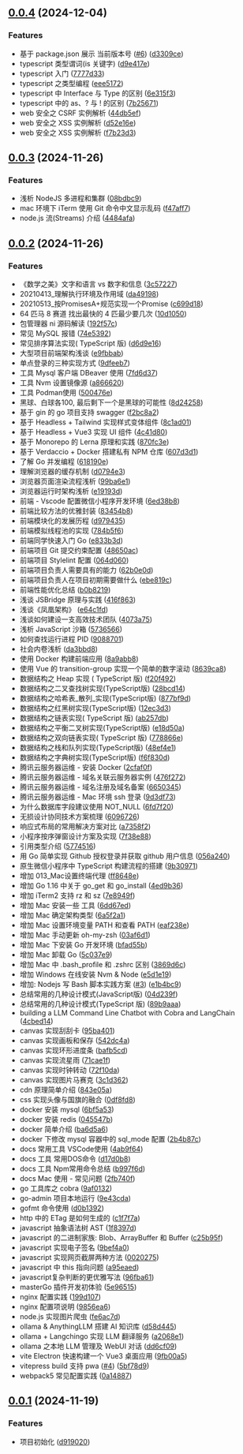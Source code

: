 ## [0.0.4](https://github.com/oceanopen/we_share_codes/compare/v0.0.3...v0.0.4) (2024-12-04)


### Features

* 基于 package.json 展示 当前版本号 ([#6](https://github.com/oceanopen/we_share_codes/issues/6)) ([d3309ce](https://github.com/oceanopen/we_share_codes/commit/d3309ceae5ea9221ffa4b1254c3421330280d1b2))
* typescript 类型谓词(is 关键字) ([d9e417e](https://github.com/oceanopen/we_share_codes/commit/d9e417e86014b78b090066c9fe8e4d63c0834c1b))
* typescript 入门 ([7777d33](https://github.com/oceanopen/we_share_codes/commit/7777d33a24781290c4ab5715b860c141439de8f6))
* typescript 之类型编程 ([eee5172](https://github.com/oceanopen/we_share_codes/commit/eee5172eb9c5f12a8ef1c69e3adf22b48b2e847b))
* typescript 中 Interface 与 Type 的区别 ([6e315f3](https://github.com/oceanopen/we_share_codes/commit/6e315f3fff1942428c0c80de3c5becffb49e646f))
* typescript 中的 as、? 与 ! 的区别 ([7b25671](https://github.com/oceanopen/we_share_codes/commit/7b25671773b510ef10e20d1c8a0485432948288f))
* web 安全之 CSRF 实例解析 ([44db5ef](https://github.com/oceanopen/we_share_codes/commit/44db5efe2d813a2d35aaa67b4972ea4199af6c46))
* web 安全之 XSS 实例解析 ([d52e16e](https://github.com/oceanopen/we_share_codes/commit/d52e16eac3557d413f9323baca0cb1ae686ffdb3))
* web 安全之 XSS 实例解析 ([f7b23d3](https://github.com/oceanopen/we_share_codes/commit/f7b23d392dc2eae9ddc3ab4e04d440ac9127b568))



## [0.0.3](https://github.com/oceanopen/we_share_codes/compare/v0.0.2...v0.0.3) (2024-11-26)


### Features

* 浅析 NodeJS 多进程和集群 ([08bdbc9](https://github.com/oceanopen/we_share_codes/commit/08bdbc9d74728c10cd0eb6ed2dbf7a1e6c7f5110))
* mac 环境下 iTerm 使用 Git 命令中文显示乱码 ([f47aff7](https://github.com/oceanopen/we_share_codes/commit/f47aff79bd967655020d84ccdf5556d2cb1140e9))
* node.js 流(Streams) 介绍 ([4484afa](https://github.com/oceanopen/we_share_codes/commit/4484afaf8648e5c0fe91c03ba8a5b8b13a7ce5ee))



## [0.0.2](https://github.com/oceanopen/we_share_codes/compare/v0.0.1...v0.0.2) (2024-11-26)


### Features

* 《数学之美》文字和语言 vs 数字和信息 ([3c57227](https://github.com/oceanopen/we_share_codes/commit/3c57227fb0bffd45a6fb245bad4d50ea66890fe5))
* 20210413_理解执行环境及作用域 ([da49198](https://github.com/oceanopen/we_share_codes/commit/da49198ae7fa2a0c3608de6d0c1041f0de3c246a))
* 20210513_按PromisesA+规范实现一个Promise ([c699d18](https://github.com/oceanopen/we_share_codes/commit/c699d18762ba907bc9964aeb99bd2ee02c68ff16))
* 64 匹马 8 赛道 找出最快的 4 匹最少要几次 ([10d1050](https://github.com/oceanopen/we_share_codes/commit/10d1050f54e34eba78eec31eba1cfe862552bde2))
* 包管理器 ni 源码解读 ([192f57c](https://github.com/oceanopen/we_share_codes/commit/192f57c647ac6e7cbe9713d9504e31b3f58e8224))
* 常见 MySQL 报错 ([74e5392](https://github.com/oceanopen/we_share_codes/commit/74e539290520274a80dbb59d7c461f2bc52bcfb1))
* 常见排序算法实现( TypeScript 版) ([d6d9e16](https://github.com/oceanopen/we_share_codes/commit/d6d9e1654b6e6b8a8e5906f9d1a8bac64c35719f))
* 大型项目前端架构浅谈 ([e9fbbab](https://github.com/oceanopen/we_share_codes/commit/e9fbbabb6b03aa0d6e3f8ed1c1b0d04ffb6aad35))
* 单点登录的三种实现方式 ([9dfeeb7](https://github.com/oceanopen/we_share_codes/commit/9dfeeb796e4b49e7d0bcfae846c1b85b846a2969))
* 工具 Mysql 客户端 DBeaver 使用 ([7fd6d37](https://github.com/oceanopen/we_share_codes/commit/7fd6d3742ca1332109e6363b93bf0985002b207d))
* 工具 Nvm 设置镜像源 ([a866620](https://github.com/oceanopen/we_share_codes/commit/a86662057899c5c1e001f77137c28b527f0331a8))
* 工具 Podman使用 ([500476e](https://github.com/oceanopen/we_share_codes/commit/500476e0b5b12ad3e8d6d5db90d800437cbec1ff))
* 黑球、白球各100, 最后剩下一个是黑球的可能性 ([8d24258](https://github.com/oceanopen/we_share_codes/commit/8d2425813e94c99495e5566139c9b0a394676491))
* 基于 gin 的 go 项目支持 swagger ([f2bc8a2](https://github.com/oceanopen/we_share_codes/commit/f2bc8a2bc63a1f5b1bd3a1437919003b1d8c49d5))
* 基于 Headless + Tailwind 实现样式变体组件 ([8c1ad01](https://github.com/oceanopen/we_share_codes/commit/8c1ad018f1a608695aab247903d64989a32517b5))
* 基于 Headless + Vue3 实现 UI 组件 ([4c41d80](https://github.com/oceanopen/we_share_codes/commit/4c41d80c9d7a7055b1774860c1c4e160b151e826))
* 基于 Monorepo 的 Lerna 原理和实践 ([870fc3e](https://github.com/oceanopen/we_share_codes/commit/870fc3e184d326be4913ffefe6181e1a4e73fa73))
* 基于 Verdaccio + Docker 搭建私有 NPM 仓库 ([607d3d1](https://github.com/oceanopen/we_share_codes/commit/607d3d18426e56ab8c4a0f32c7547da155bce4c2))
* 了解 Go 并发编程 ([618190e](https://github.com/oceanopen/we_share_codes/commit/618190e00b997d0c52057e5910c4f0fe164b9a39))
* 理解浏览器的缓存机制 ([d0794e3](https://github.com/oceanopen/we_share_codes/commit/d0794e31311a1aeff200d8b56b0e87bd0714767b))
* 浏览器页面渲染流程浅析 ([99ba6e1](https://github.com/oceanopen/we_share_codes/commit/99ba6e1089f64b3309deb0ed82c1a312f3303b00))
* 浏览器运行时架构浅析 ([e19193d](https://github.com/oceanopen/we_share_codes/commit/e19193d04404ca8c3938a4e9203108d1ec3afa14))
* 前端 - Vscode 配置微信小程序开发环境 ([6ed38b8](https://github.com/oceanopen/we_share_codes/commit/6ed38b821319114261610ee775af34bacd5467f1))
* 前端比较方法的优雅封装 ([83454b8](https://github.com/oceanopen/we_share_codes/commit/83454b8c90fe126eaf397e310a4bd41415c3a8ae))
* 前端模块化的发展历程 ([d979435](https://github.com/oceanopen/we_share_codes/commit/d979435de145808793bb8f790f4886a66c0a4183))
* 前端模拟线程池的实现 ([784b5f6](https://github.com/oceanopen/we_share_codes/commit/784b5f677bb15a2f1b415de2facb933c62bc6511))
* 前端同学快速入门 Go ([e833b3d](https://github.com/oceanopen/we_share_codes/commit/e833b3d7b686f8727d052c69e1c9e1df4cdfa5c7))
* 前端项目 Git 提交约束配置 ([48650ac](https://github.com/oceanopen/we_share_codes/commit/48650ac3a70139d553a612508389c551f6f1cad6))
* 前端项目 Stylelint 配置 ([064d060](https://github.com/oceanopen/we_share_codes/commit/064d060c68a89fdb0fb9be5ca3b98e8ad3930c6f))
* 前端项目负责人需要具有的能力 ([62b0e0d](https://github.com/oceanopen/we_share_codes/commit/62b0e0d34493e9de0956fdcc9e5f70cbb00af0fa))
* 前端项目负责人在项目初期需要做什么 ([ebe819c](https://github.com/oceanopen/we_share_codes/commit/ebe819c85aa161b1ba0c6c12eda094690e077896))
* 前端性能优化总结 ([b0b8219](https://github.com/oceanopen/we_share_codes/commit/b0b8219e1c2f1e8608fbc7ef5595c8e4d74ff865))
* 浅谈 JSBridge 原理与实践 ([416f863](https://github.com/oceanopen/we_share_codes/commit/416f863784d9bc11af20ec8c597f644d1377356e))
* 浅谈《凤凰架构》 ([e64c1fd](https://github.com/oceanopen/we_share_codes/commit/e64c1fddea99e736a717281f43980642c76927c3))
* 浅谈如何建设一支高效技术团队 ([4073a75](https://github.com/oceanopen/we_share_codes/commit/4073a75eaa45c9cb1953ec6aa338683284478529))
* 浅析 JavaScript 沙箱 ([5736566](https://github.com/oceanopen/we_share_codes/commit/57365666242940f815e32715cc566dbee794da7d))
* 如何查找运行进程 PID ([9088701](https://github.com/oceanopen/we_share_codes/commit/9088701da344371ad3b28bfe1edf6a754850d902))
* 社会内卷浅析 ([da3bbd8](https://github.com/oceanopen/we_share_codes/commit/da3bbd8e032b1d9c7bed9f25c6b1280a8ad19779))
* 使用 Docker 构建前端应用 ([8a9abb8](https://github.com/oceanopen/we_share_codes/commit/8a9abb85bdb60fa358502245f952a68689784346))
* 使用 Vue 的 transition-group 实现一个简单的数字滚动 ([8639ca8](https://github.com/oceanopen/we_share_codes/commit/8639ca8a07de50b042bdd093460e2f8266469ba5))
* 数据结构之 Heap 实现 ( TypeScript 版) ([f20f492](https://github.com/oceanopen/we_share_codes/commit/f20f4924be6ee377634ba2dcb65aed1ea79e3a5a))
* 数据结构之二叉查找树实现(TypeScript版) ([28bcd14](https://github.com/oceanopen/we_share_codes/commit/28bcd14804fe7e41e40eb076c0b2bf6c993f2099))
* 数据结构之哈希表_散列_实现(TypeScript版) ([877bf9d](https://github.com/oceanopen/we_share_codes/commit/877bf9dcf510a51edb876b723bb86afa5c8a9b22))
* 数据结构之红黑树实现(TypeScript版) ([12ec3d3](https://github.com/oceanopen/we_share_codes/commit/12ec3d3717091c317aaaa36f347437068db24f32))
* 数据结构之链表实现( TypeScript 版) ([ab257db](https://github.com/oceanopen/we_share_codes/commit/ab257db68154377379468e4f60dfddc7ea66ba87))
* 数据结构之平衡二叉树实现(TypeScript版) ([e18d50a](https://github.com/oceanopen/we_share_codes/commit/e18d50a88a5ddcfcf87ac11c5ae17da41efc5757))
* 数据结构之双向链表实现( TypeScript 版) ([778866e](https://github.com/oceanopen/we_share_codes/commit/778866e8e85d94b1e9c9cc66eaefefa13693d7a1))
* 数据结构之栈和队列实现(TypeScript版) ([48ef4e1](https://github.com/oceanopen/we_share_codes/commit/48ef4e1490d0bd0ee08628b5727fb188c73fc97f))
* 数据结构之字典树实现(TypeScript版) ([f6f830d](https://github.com/oceanopen/we_share_codes/commit/f6f830d33b9a2e087563889b5f073807958db37c))
* 腾讯云服务器运维 - 安装 Docker ([2cfaf0f](https://github.com/oceanopen/we_share_codes/commit/2cfaf0f6b8a54ad2eb3c532f27d95eca3dfa1029))
* 腾讯云服务器运维 - 域名关联云服务器实例 ([476f272](https://github.com/oceanopen/we_share_codes/commit/476f27212d359eb86f22c9e40c12f7da470074a1))
* 腾讯云服务器运维 - 域名注册及域名备案 ([6650345](https://github.com/oceanopen/we_share_codes/commit/665034549c205d55e0e89a053e5942a9c2e8af4c))
* 腾讯云服务器运维 - Mac 环境 ssh 登录 ([9d3df73](https://github.com/oceanopen/we_share_codes/commit/9d3df73ba476ced8d54d75e4861c5826e65b0701))
* 为什么数据库字段建议使用 NOT_NULL ([6fd7f20](https://github.com/oceanopen/we_share_codes/commit/6fd7f20436e71865ebd8ca41efb933e7fdada975))
* 无损设计协同技术方案梳理 ([6096726](https://github.com/oceanopen/we_share_codes/commit/60967269072c94a476ecdbb4584d952b71c6a75b))
* 响应式布局的常用解决方案对比 ([a7358f2](https://github.com/oceanopen/we_share_codes/commit/a7358f21a01009d9688f593ff3600b1c3fa735e4))
* 小程序按序弹窗设计方案及实现 ([7f38e88](https://github.com/oceanopen/we_share_codes/commit/7f38e88ff5f3f3905116647a305dba7af62c2be9))
* 引用类型介绍 ([5774516](https://github.com/oceanopen/we_share_codes/commit/57745161207b0c182bd89fb27495edee55498306))
* 用 Go 简单实现 Github 授权登录并获取 github 用户信息 ([056a240](https://github.com/oceanopen/we_share_codes/commit/056a2405cefb320f7d8c62af962a66f86b6c5fd6))
* 原生微信小程序中 TypeScript 构建流程的搭建 ([9b30971](https://github.com/oceanopen/we_share_codes/commit/9b3097123bc5758057437308e8cd713eb4c6e89d))
* 增加 013_Mac设置终端代理 ([ff8648e](https://github.com/oceanopen/we_share_codes/commit/ff8648eba282e5c28c9675a7beb6b1185870db26))
* 增加 Go 1.16 中关于 go_get 和 go_install ([4ed9b36](https://github.com/oceanopen/we_share_codes/commit/4ed9b36f36b6faa74a25c174a072c0242e2d0fc1))
* 增加 iTerm2 支持 rz 和 sz ([7e8949f](https://github.com/oceanopen/we_share_codes/commit/7e8949f03b9359d33542fcd378d9fb33b65dd6a6))
* 增加 Mac 安装一些 工具 ([6dd67ed](https://github.com/oceanopen/we_share_codes/commit/6dd67edc8b70d6434d42a767a41def89a361bb06))
* 增加 Mac 确定架构类型 ([6a5f2a1](https://github.com/oceanopen/we_share_codes/commit/6a5f2a10c9bcef5fce026b595e3448baa61fe3ad))
* 增加 Mac 设置环境变量 PATH 和查看 PATH ([eaf238e](https://github.com/oceanopen/we_share_codes/commit/eaf238e4fc24de7573bb85092a66846dd2cf67ea))
* 增加 Mac 手动更新 oh-my-zsh ([03af6d1](https://github.com/oceanopen/we_share_codes/commit/03af6d17a437199342395a3e523a35c51cd0085f))
* 增加 Mac 下安装 Go 开发环境 ([bfad55b](https://github.com/oceanopen/we_share_codes/commit/bfad55be853f7c370e644b645116977e967b644a))
* 增加 Mac 卸载 Go ([5c037e9](https://github.com/oceanopen/we_share_codes/commit/5c037e9c9890746ec89b5be4fbd7e50523dc1f87))
* 增加 Mac 中 .bash_profile 和 .zshrc 区别 ([3869d6c](https://github.com/oceanopen/we_share_codes/commit/3869d6cf7f48d188fd361f650f6eabd9ca8648f1))
* 增加 Windows 在线安装 Nvm & Node ([e5d1e19](https://github.com/oceanopen/we_share_codes/commit/e5d1e193f988372a358aa38445f84bb5552abd9c))
* 增加: Nodejs 写 Bash 脚本实践方案 ([#3](https://github.com/oceanopen/we_share_codes/issues/3)) ([e1b4bc9](https://github.com/oceanopen/we_share_codes/commit/e1b4bc9311dc747eabcd28850fff08769ef6226b))
* 总结常用的几种设计模式(JavaScript版) ([04d239f](https://github.com/oceanopen/we_share_codes/commit/04d239fe04f4d2b90ccd9d86b00cc2fb4402f85a))
* 总结常用的几种设计模式(TypeScript 版) ([89b9aaa](https://github.com/oceanopen/we_share_codes/commit/89b9aaa2d98b47f82e89ddcb4b01c83e0d9fc1a0))
* building a LLM Command Line Chatbot with Cobra and LangChain ([4cbed14](https://github.com/oceanopen/we_share_codes/commit/4cbed14d357911185cee30fa2125e895a80c8df2))
* canvas 实现刮刮卡 ([95ba401](https://github.com/oceanopen/we_share_codes/commit/95ba40136eb0e27fa6462a3d69bf95fce7f2b094))
* canvas 实现画板和保存 ([542dc4a](https://github.com/oceanopen/we_share_codes/commit/542dc4aa0317433c6aee7d50e4d4357446721f47))
* canvas 实现环形进度条 ([bafb5cd](https://github.com/oceanopen/we_share_codes/commit/bafb5cd8d1219606b21804867ba46317905ca3b0))
* canvas 实现流星雨 ([71cae1f](https://github.com/oceanopen/we_share_codes/commit/71cae1fcc5ac8db5c3403e53262eca089abb132b))
* canvas 实现时钟转动 ([72f10da](https://github.com/oceanopen/we_share_codes/commit/72f10da29afa3fd684ee44c1ff3ab47e04835885))
* canvas 实现图片马赛克 ([3c1d362](https://github.com/oceanopen/we_share_codes/commit/3c1d362a63502a96979452a21d0e808f80f58fc6))
* cdn 原理简单介绍 ([843e05a](https://github.com/oceanopen/we_share_codes/commit/843e05a2869d0b8d75b796d94be874fef36088d1))
* css 实现头像与国旗的融合 ([0df8fd8](https://github.com/oceanopen/we_share_codes/commit/0df8fd80204c33b43cdc8265b2eff50ddf2a246a))
* docker 安装 mysql ([6bf5a53](https://github.com/oceanopen/we_share_codes/commit/6bf5a532646d687139a20d470221c22de59e9f2a))
* docker 安装 redis ([045547b](https://github.com/oceanopen/we_share_codes/commit/045547bb630ffbb86c992638964645b9acf2c917))
* docker 简单介绍 ([ba6d5a6](https://github.com/oceanopen/we_share_codes/commit/ba6d5a66ace9145a6fb0d1f24e9d8369c726dc14))
* docker 下修改 mysql 容器中的 sql_mode 配置 ([2b4b87c](https://github.com/oceanopen/we_share_codes/commit/2b4b87c78e0d849c1468bbab5315498d4fa496b7))
* docs 常用工具 VSCode使用 ([4ab9f64](https://github.com/oceanopen/we_share_codes/commit/4ab9f64aab50888e4e69187a7cd3c33ff41b1736))
* docs 工具 常用DOS命令 ([d17d0b8](https://github.com/oceanopen/we_share_codes/commit/d17d0b8d2aca938f7c60a8816a431be69ed4bbb2))
* docs 工具 Npm常用命令总结 ([b997f6d](https://github.com/oceanopen/we_share_codes/commit/b997f6d7d7bf5d11651841d466e829d11e087511))
* docs Mac 使用 - 常见问题 ([2fb740f](https://github.com/oceanopen/we_share_codes/commit/2fb740f1cf210dab549116644cba6355226dc0d4))
* go 工具库之 cobra ([9af0132](https://github.com/oceanopen/we_share_codes/commit/9af013275afd1400cc8d728619be0c22703a7807))
* go-admin 项目本地运行 ([9e43cda](https://github.com/oceanopen/we_share_codes/commit/9e43cdabdd716ff847f0909d384916e81d6f0900))
* gofmt 命令使用 ([d0b1392](https://github.com/oceanopen/we_share_codes/commit/d0b13927427764b0215e0e1d8e79c9eaa5b51a39))
* http 中的 ETag 是如何生成的 ([c1f7f7a](https://github.com/oceanopen/we_share_codes/commit/c1f7f7a8b9eb606a9f188f72aa3768a15e714bcb))
* javascript 抽象语法树 AST ([1f8397d](https://github.com/oceanopen/we_share_codes/commit/1f8397da287574ebb8cb6dc51bc3918acc992639))
* javascript 的二进制家族: Blob、ArrayBuffer 和 Buffer ([c25b95f](https://github.com/oceanopen/we_share_codes/commit/c25b95fb63dafcf21aac4b1e46fb8715a853a65a))
* javascript 实现电子签名 ([9bef4a0](https://github.com/oceanopen/we_share_codes/commit/9bef4a0e0ec86701a555eaf9baf2a0fc9d8acd33))
* javascript 实现网页截屏两种方法 ([0020275](https://github.com/oceanopen/we_share_codes/commit/00202755cdd64963369eb21c0c5b87d12e642795))
* javascript 中 this 指向问题 ([a95eaed](https://github.com/oceanopen/we_share_codes/commit/a95eaed926bad3060f15c6b82f2c735aa4c34a75))
* javascript复杂判断的更优雅写法 ([96fba61](https://github.com/oceanopen/we_share_codes/commit/96fba616f5df5a320997877548b8dadce7ce35a1))
* masterGo 插件开发初体验 ([5e96515](https://github.com/oceanopen/we_share_codes/commit/5e965155c97a3bccf04650246ba3a5e4f24ef0ca))
* nginx 配置实践 ([199d107](https://github.com/oceanopen/we_share_codes/commit/199d1076a7d74ad9eb7b4634a4f460a0dd9b5ad6))
* nginx 配置项说明 ([9856ea6](https://github.com/oceanopen/we_share_codes/commit/9856ea6aa71b92612eba8acdeb40b346b3229ae1))
* node.js 实现图片爬虫 ([fe6ac7d](https://github.com/oceanopen/we_share_codes/commit/fe6ac7d8b41adc278f7fc3a555dffc7d5c8dae30))
* ollama & AnythingLLM 搭建 AI 知识库 ([d58d445](https://github.com/oceanopen/we_share_codes/commit/d58d4454ee3f31dfa612c1a12e23da56b1ccfa34))
* ollama + Langchingo 实现 LLM 翻译服务 ([a2068e1](https://github.com/oceanopen/we_share_codes/commit/a2068e1f6b0caf626ac5c4066653dc7747415886))
* ollama 之本地 LLM 管理及 WebUI 对话 ([dd6cf09](https://github.com/oceanopen/we_share_codes/commit/dd6cf091de6df383d801dc19e22858e7344f1132))
* vite Electron 快速构建一个 Vue3 桌面应用 ([9fb00a5](https://github.com/oceanopen/we_share_codes/commit/9fb00a50950d5b9cd98dfff809d069f3d7ad494b))
* vitepress build 支持 pwa ([#4](https://github.com/oceanopen/we_share_codes/issues/4)) ([5bf78d9](https://github.com/oceanopen/we_share_codes/commit/5bf78d9305b482f2a0a8416e6881b4fdf9741b0d))
* webpack5 常见配置实践 ([0a14887](https://github.com/oceanopen/we_share_codes/commit/0a148871c398d83f63c7ceb83b0bae07dc0bc291))



## [0.0.1](https://github.com/oceanopen/we_share_codes/compare/d9190207f3c0877486a7f044eb25bb0925603344...v0.0.1) (2024-11-19)


### Features

* 项目初始化 ([d919020](https://github.com/oceanopen/we_share_codes/commit/d9190207f3c0877486a7f044eb25bb0925603344))
